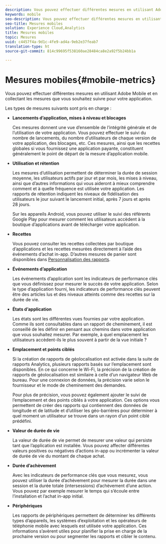 ```yaml
---
description: Vous pouvez effectuer différentes mesures en utilisant Adobe Mobile et en collectant les mesures que vous souhaitez suivre pour votre application.
keywords: mobile
seo-description: Vous pouvez effectuer différentes mesures en utilisant Adobe Mobile et en collectant les mesures que vous souhaitez suivre pour votre application.
seo-title: Mesures mobiles
solution: Experience Cloud,Analytics
title: Mesures mobiles
topic: Mesures
uuid: c4457f4a-9d1c-4fe9-ad4a-9eb2e37feab7
translation-type: ht
source-git-commit: 814c99695f538160ae28484ca8e2a92f5b24bb1a

---
```



# Mesures mobiles{#mobile-metrics}

Vous pouvez effectuer différentes mesures en utilisant Adobe Mobile et en collectant les mesures que vous souhaitez suivre pour votre application.

Les types de mesures suivants sont pris en charge :

* **Lancements d’application, mises à niveau et blocages**

   Ces mesures donnent une vue d’ensemble de l’intégrité générale et de l’utilisation de votre application. Vous pouvez effectuer le suivi du nombre de lancements, du nombre d’utilisateurs de chaque version de votre application, des blocages, etc. Ces mesures, ainsi que les recettes globales si vous fournissez une application payante, constituent généralement le point de départ de la mesure d’application mobile.

* **Utilisation et rétention**

   Les mesures d’utilisation permettent de déterminer la durée de session moyenne, les utilisateurs actifs par jour et par mois, les mises à niveau, ainsi que d’autres informations qui vous aideront à mieux comprendre comment et à quelle fréquence est utilisée votre application. Les rapports de rétention indiquent les niveaux de fidélisation des utilisateurs le jour suivant le lancement initial, après 7 jours et après 28 jours.

   Sur les appareils Android, vous pouvez utiliser le suivi des référents Google Play pour mesurer comment les utilisateurs accèdent à la boutique d’applications avant de télécharger votre application.

* **Recettes**

   Vous pouvez consulter les recettes collectées par boutique d’applications et les recettes mesurées directement à l’aide des événements d’achat in-app. D’autres mesures de panier sont disponibles dans [Personnalisation des rapports](/help/using/usage/reports-customize/reports-customize.md).

* **Événements d’application**

   Les événements d’application sont les indicateurs de performance clés que vous définissez pour mesurer le succès de votre application. Selon le type d’application fourni, les indicateurs de performance clés peuvent être des articles lus et des niveaux atteints comme des recettes sur la durée de vie.

* **États d’application**

   Les états sont les différentes vues fournies par votre application. Comme ils sont consultables dans un rapport de cheminement, il est conseillé de les définir en pensant aux chemins dans votre application que vous souhaitez mesurer. Par exemple, à quel emplacement les utilisateurs accèdent-ils le plus souvent à partir de la vue initiale ?

* **Emplacement et points ciblés**

   Si la création de rapports de géolocalisation est activée dans la suite de rapports Analytics, plusieurs rapports basés sur l’emplacement sont disponibles. En ce qui concerne le Wi-Fi, la précision de la création de rapports de géolocalisation est similaire à celle d’un navigateur Web de bureau. Pour une connexion de données, la précision varie selon le fournisseur et le mode de cheminement des demandes.

   Pour plus de précision, vous pouvez également ajouter le suivi de l’emplacement et des points ciblés à votre application. Ces options vous permettent de créer des rapports qui contiennent des données de longitude et de latitude et d’utiliser les géo-barrières pour déterminer à quel moment un utilisateur se trouve dans un rayon d’un point ciblé prédéfini.

* **Valeur de durée de vie**

   La valeur de durée de vie permet de mesurer une valeur qui persiste tant que l’application est installée. Vous pouvez affecter différentes valeurs positives ou négatives d’actions in-app ou incrémenter la valeur de durée de vie du montant de chaque achat.

* **Durée d’achèvement**

   Avec les indicateurs de performance clés que vous mesurez, vous pouvez utiliser la durée d’achèvement pour mesurer la durée dans une session et la durée totale (intersessions) d’achèvement d’une action. Vous pouvez par exemple mesurer le temps qui s’écoule entre l’installation et l’achat in-app initial.

* **Périphériques**

   Les rapports de périphériques permettent de déterminer les différents types d’appareils, les systèmes d’exploitation et les opérateurs de téléphonie mobile avec lesquels est utilisée votre application. Ces informations s’avèrent utiles pour planifier la prise en charge de la prochaine version ou pour segmenter les rapports et cibler le contenu.
